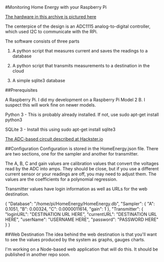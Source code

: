 #Monitoring Home Energy with your Raspberry Pi

[The hardware in this archive is pictured here](https://photos.app.goo.gl/bTXtFVekzwhzKs923)

The centerpice of the design is an ADC1115 analog-to-digital controller, which used I2C to communicate with the RPi.

The software consists of three parts

1. A python script that measures current and saves the readings to a database

2. A python script that transmits measurements to a destination in the cloud

3. A simple sqlite3 database

##Prerequisites

A Raspberry Pi.  I did my development on a Raspberry Pi Model 2 B. I suspect this will work fine on newer models.

Python 3 - This is probably already installed.  If not, use sudo apt-get install python3 

SQLite 3 - Install this using sudo apt-get install sqlite3 

[The ADC-based circuit described at Hackster.io](https://www.hackster.io/michael-nigbor/homeenergy-pi-cecfdf)

##Configuration
Configuration is stored in the HomeEnergy.json file. There are two sections, one for the sampler and another for
transmitter.

The A, B, C and gain values are calibration values that convert the voltages read by the ADC into amps.  They
should be close, but if you use a different current sensor or your readings are off, you may need to adjust them.
The values are the coefficients for a polynomial regression.

Transmitter values have login information as well as URLs for the web destination. 

{
  "Database": "/home/pi/HomeEnergy/HomeEnergy.db",
  "Sampler": 
  {
    "A": 0.1051,
    "B": 0.00324,
    "C": 0.0000011614,
    "gain": 1
  },
  "Transmitter":
  {
      "loginURL": "DESTINATION URL HERE",
      "currentURL": "DESTINATION URL HERE",
      "userName": "USERNAME HERE",
      "password": "PASSWORD HERE"
  }
}

##Web Destination
The idea behind the web destination is that you'll want to see the values produced by the system as graphs, gauges
charts.

I'm working on a Node-based web application that will do this. It should be published in another repo soon.